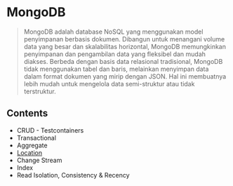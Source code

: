 # MongoDB

> MongoDB adalah database NoSQL yang menggunakan model penyimpanan berbasis dokumen. Dibangun untuk menangani volume
> data yang besar dan skalabilitas horizontal, MongoDB memungkinkan penyimpanan dan pengambilan data yang fleksibel dan
> mudah diakses. Berbeda dengan basis data relasional tradisional, MongoDB tidak menggunakan tabel dan baris, melainkan
> menyimpan data dalam format dokumen yang mirip dengan JSON. Hal ini membuatnya lebih mudah untuk mengelola data
> semi-struktur atau tidak terstruktur.

## Contents

- CRUD - Testcontainers
- Transactional
- Aggregate
- [Location](https://github.com/ciazhar/go-zhar/tree/master/examples/mongodb/location)
- Change Stream
- Index
- Read Isolation, Consistency & Recency